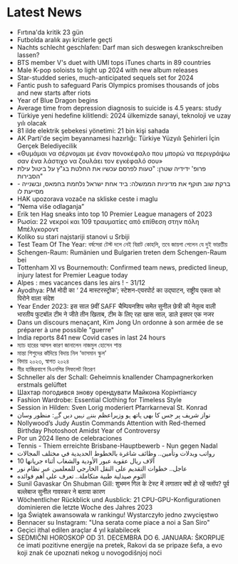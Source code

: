 # Latest News
-  Fırtına'da kritik 23 gün
-  Futbolda aralık ayı krizlerle geçti
-  Nachts schlecht geschlafen: Darf man sich deswegen krankschreiben lassen?
-  BTS member V's duet with UMI tops iTunes charts in 89 countries
-  Male K-pop soloists to light up 2024 with new album releases
-  Star-studded series, much-anticipated sequels set for 2024
-  Fantic push to safeguard Paris Olympics promises thousands of jobs and new starts after riots
-  Year of Blue Dragon begins
-  Average time from depression diagnosis to suicide is 4.5 years: study
-  Türkiye yeni hedefine kilitlendi: 2024 ülkemizde sanayi, teknoloji ve uzay yılı olacak
-  81 ilde elektrik şebekesi yönetimi: 21 bin kişi sahada
-  AK Parti'de seçim beyannamesi hazırlığı: Türkiye Yüzyılı Şehirleri İçin Gerçek Belediyecilik
-  «Θυμάμαι να σέρνομαι με έναν πονοκέφαλο που μπορώ να περιγράψω σαν ένα λάστιχο να ζουλάει τον εγκέφαλό σου»
-  פרופ' ידידיה שטרן: "טעות לפרסם עכשיו את החלטת בג"ץ על ביטול עילת הסבירות"
-  ברקת שוב תוקף את מדיניות הממשלה: ביד אחת ישראל נלחמת בחמאס, ובשנייה - מסייעת לו
-  HAK upozorava vozače na skliske ceste i maglu
-  “Nema više odlaganja”
-  Erik ten Hag sneaks into top 10 Premier League managers of 2023
-  Ρωσία: 22 νεκροί και 109 τραυματίες από επίθεση στην πόλη Μπέλγκοροντ
-  Koliko su stari najstariji stanovi u Srbiji
-  Test Team Of The Year: বর্ষসেরা টেস্ট দলে নেই বিরাট কোহলি, তবে জায়গা পেলেন যে দুই ভারতীয়
-  Schengen-Raum: Rumänien und Bulgarien treten dem Schengen-Raum bei
-  Tottenham XI vs Bournemouth: Confirmed team news, predicted lineup, injury latest for Premier League today
-  Alpes : mes vacances dans les airs ! - 31/12
-  Ayodhya: PM मोदी का ‘ 24 मास्टरस्ट्रोक’; स्टेशन-एयरपोर्ट का उद्घाटन, राष्ट्रीय एकता को पिरोने वाला संदेश
-  Year Ender 2023: इस साल 9वीं SAFF चैम्पियनशिप समेत सुनील छेत्री की नेतृत्व वाली भारतीय फुटबॉल टीम ने जीते तीन खिताब, टीम के लिए रहा खास साल, डाले इसपर एक नजर
-  Dans un discours menaçant, Kim Jong Un ordonne à son armée de se préparer à une possible "guerre"
-  India reports 841 new Covid cases in last 24 hours
-  ম্যাচ হারের আসল কারণ জানালেন নাজমুল হোসেন শান্ত
-  মান্তা শিশুদের কাঁদিয়ে বিদায় নিল ‘ভাসমান স্কুল’
-  বিদায় ২০২৩, স্বাগত ২০২৪
-  মীর হাজিরবাগে বিএনপির লিফলেট বিতরণ
-  Schneller als der Schall: Geheimnis knallender Champagnerkorken erstmals gelüftet
-  Шахтар погодився знову орендувати Майкона Корінтіансу
-  Fashion Wardrobe: Essential Clothing for Timeless Style
-  Session in Hilden: Sven Lorig moderiert Pfarrkarneval St. Konrad
-  نواز شریف پر جس کا بھی ہاتھ ہو وزیراعظم بننے نہیں دیں گے: منظور وسان
-  Nollywood’s Judy Austin Commands Attention with Red-themed Birthday Photoshoot Amidst Year of Controversy
-  Por un 2024 lleno de celebraciones
-  Tennis - Thiem erreichte Brisbane-Hauptbewerb - Nun gegen Nadal
-  رواتب وبدلات وتأمين.. وظائف شاغرة بالخطوط الحديدية في مختلف المجالات
-  10 آلاف ريال عقوبة عبور الأودية والشغاب أثناء جريانها
-  عاجل.. خطوات التقديم على النقل الخارجي للمعلمين عبر نظام نور
-  الثوم صيدلية طبية متكاملة.. تعرف على أهم فوائده
-  Sunil Gavaskar On Shubman Gill: शुभमन गिल के टेस्ट में लगातार क्यों हो रहें फ्लॉप? पूर्व बल्लेबाज सुनील गावस्कर ने बताया कारण
-  Wöchentlicher Rückblick und Ausblick: 21 CPU-GPU-Konfigurationen dominieren die letzte Woche des Jahres 2023
-  Iga Świątek awansowała w rankingu! Wystarczyło jedno zwycięstwo
-  Bennacer su Instagram: "Una serata come piace a noi a San Siro"
-  Geçici ithal edilen araçlar 4 yıl kalabilecek
-  SEDMIČNI HOROSKOP OD 31. DECEMBRA DO 6. JANUARA: ŠKORPIJE će imati pozitivne energije na pretek, Rakovi da se pripaze šefa, a evo koji znak će upoznati nekog u novogodišnjoj noći
